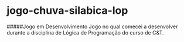 # jogo-chuva-silabica-lop
#####Jogo em Desenvolvimento
Jogo no qual comecei a desenvolver durante a disciplina de Lógica de Programação do curso de C&amp;T.
